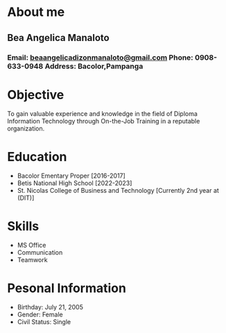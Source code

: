 # About me

## Bea Angelica Manaloto
### **Email:** beaangelicadizonmanaloto@gmail.com **Phone:** 0908-633-0948 **Address:** Bacolor,Pampanga

# Objective
To gain valuable experience and knowledge in the field of Diploma Information Technology through On-the-Job Training in a reputable organization.

# Education
- Bacolor Ementary Proper [2016-2017]
- Betis National High School [2022-2023]
- St. Nicolas College of Business and Technology [Currently 2nd year at (DIT)]

# Skills
- MS Office
- Communication  
- Teamwork

# Pesonal Information
- Birthday: July 21, 2005
- Gender: Female
- Civil Status: Single

